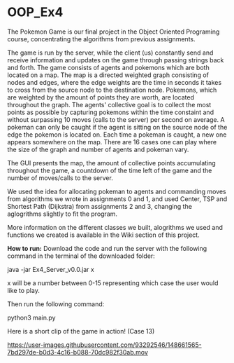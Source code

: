 # OOP_Ex4

The Pokemon Game is our final project in the Object Oriented Programing course, concentrating the algorithms from previous assignments. 

The game is run by the server, while the client (us) constantly send and receive information and updates on the game through passing strings back and forth. 
The game consists of agents and pokemons which are both located on a map. The map is a directed weighted graph consisting of nodes and edges, where the edge weights are the time in seconds it takes to cross from the source node to the destination node. Pokemons, which are weighted by the amount of points they are worth, are located throughout the graph. The agents' collective goal is to collect the most points as possible by capturing pokemons within the time constaint and without surpassing 10 moves (calls to the server) per second on average. A pokeman can only be caught if the agent is sitting on the source node of the edge the pokemon is located on. Each time a pokeman is caught, a new one appears somewhere on the map. There are 16 cases one can play where the size of the graph and number of agents and pokeman vary. 

The GUI presents the map, the amount of collective points accumulating throughout the game, a countdown of the time left of the game and the number of moves/calls to the server. 

We used the idea for allocating pokeman to agents and commanding moves from algorithms we wrote in assignments 0 and 1, and used Center, TSP and Shortest Path (Dijkstra) from assignments 2 and 3, changing the aglogrithms slightly to fit the program. 


More information on the different classes we built, alogrithms we used and functions we created is available in the Wiki section of this project. 

**How to run:** Download the code and run the server with the following command in the terminal of the downloaded folder:

java -jar Ex4_Server_v0.0.jar x 

x will be a number between 0-15 representing which case the user would like to play. 


Then run the following command:

python3 main.py

Here is a short clip of the game in action! (Case 13)


https://user-images.githubusercontent.com/93292546/148661565-7bd297de-b0d3-4c16-b088-70dc982f30ab.mov

